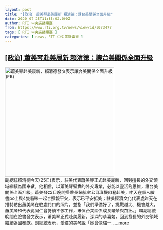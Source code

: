 ```yaml
---
layout: post
title: "[政治] 蕭美琴赴美履新 賴清德：讓台美關係全面升級"
date: 2020-07-25T11:35:02.000Z
author: RTI 中央廣播電臺
from: https://www.rti.org.tw/news/view/id/2073477
tags: [ RTI 中央廣播電臺 ]
categories: [ news, RTI 中央廣播電臺 ]
---
```

<!--1595676902000-->
[[政治] 蕭美琴赴美履新 賴清德：讓台美關係全面升級](https://www.rti.org.tw/news/view/id/2073477)
------

<div>
<img src="https://static.rti.org.tw/assets/thumbnails/2020/07/25/62a7eabfcc2aa9789502e349933c104c.jpg" width="360" alt="蕭美琴赴美履新，賴清德發文表示讓台美關係全面升級 (FB)" title="蕭美琴赴美履新，賴清德發文表示讓台美關係全面升級 (FB)"><br>副總統賴清德今天(25日)表示，駐美代表蕭美琴正式赴美履新，回到擅長的外交領域繼續為國奉獻。他相信，以蕭美琴堅實的外交專業，必能以靈活的思維，讓台美關係全面升級。蕭美琴22日晚間搭乘長榮航空公司班機啟程赴美，昨天在個人臉書po上與4隻貓咪一起合照報平安，表示已平安抵美；駐美經濟文化代表處昨天在推特貼出蕭美琴在駐處門口的照片，並指「我們準備好了，挑戰越大、機會越大，蕭美琴和代表處同仁會持續不懈工作，確保台美關係成長繁榮與茁壯。」賴副總統晚間在臉書發文表示，蕭美琴正式赴美履新，深深的恭喜她，回到擅長的外交領域繼續為國奉獻。副總統表示，愛貓的美琴說「她會像貓一...<a target="_blank" href="https://www.rti.org.tw/news/view/id/2073477">...more</a>
</div>
